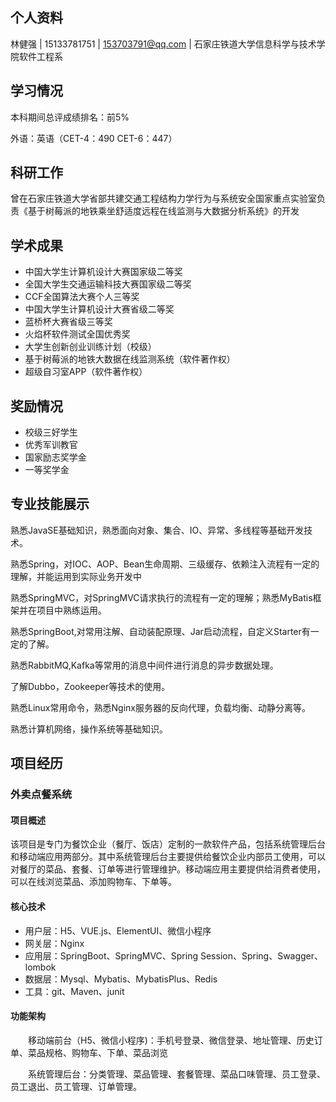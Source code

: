 ## 个人资料

林健强 | 15133781751 | 153703791@qq.com | 石家庄铁道大学信息科学与技术学院软件工程系

## 学习情况

本科期间总评成绩排名：前5%

外语：英语（CET-4：490 CET-6：447）

## 科研工作

曾在石家庄铁道大学省部共建交通工程结构力学行为与系统安全国家重点实验室负责《基于树莓派的地铁乘坐舒适度远程在线监测与大数据分析系统》的开发

## 学术成果

- 中国大学生计算机设计大赛国家级二等奖
- 全国大学生交通运输科技大赛国家级二等奖
- CCF全国算法大赛个人三等奖
- 中国大学生计算机设计大赛省级二等奖
- 蓝桥杯大赛省级三等奖
- 火焰杯软件测试全国优秀奖
- 大学生创新创业训练计划（校级）
- 基于树莓派的地铁大数据在线监测系统（软件著作权）
- 超级自习室APP（软件著作权）

## 奖励情况

- 校级三好学生
- 优秀军训教官
- 国家励志奖学金
- 一等奖学金

## 专业技能展示

熟悉JavaSE基础知识，熟悉面向对象、集合、IO、异常、多线程等基础开发技术。

熟悉Spring，对IOC、AOP、Bean生命周期、三级缓存、依赖注入流程有一定的理解，并能运用到实际业务开发中

熟悉SpringMVC，对SpringMVC请求执行的流程有一定的理解；熟悉MyBatis框架并在项目中熟练运用。

熟悉SpringBoot,对常用注解、自动装配原理、Jar启动流程，自定义Starter有一定的了解。

熟悉RabbitMQ,Kafka等常用的消息中间件进行消息的异步数据处理。

了解Dubbo，Zookeeper等技术的使用。

熟悉Linux常用命令，熟悉Nginx服务器的反向代理，负载均衡、动静分离等。

熟悉计算机网络，操作系统等基础知识。

## 项目经历

### 外卖点餐系统

#### 项目概述

​       该项目是专门为餐饮企业（餐厅、饭店）定制的一款软件产品，包括系统管理后台和移动端应用两部分。其中系统管理后台主要提供给餐饮企业内部员工使用，可以对餐厅的菜品、套餐、订单等进行管理维护。移动端应用主要提供给消费者使用，可以在线浏览菜品、添加购物车、下单等。

#### 核心技术

- 用户层：H5、VUE.js、ElementUI、微信小程序
- 网关层：Nginx
- 应用层：SpringBoot、SpringMVC、Spring Session、Spring、Swagger、lombok
- 数据层：Mysql、Mybatis、MybatisPlus、Redis
- 工具：git、Maven、junit

#### 功能架构

　　移动端前台（H5、微信小程序)：手机号登录、微信登录、地址管理、历史订单、菜品规格、购物车、下单、菜品浏览

　　系统管理后台：分类管理、菜品管理、套餐管理、菜品口味管理、员工登录、员工退出、员工管理、订单管理。

